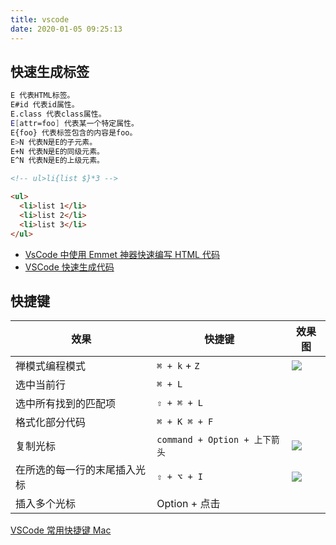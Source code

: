 ```yaml
---
title: vscode
date: 2020-01-05 09:25:13
---
```


## 快速生成标签

```bash
E 代表HTML标签。
E#id 代表id属性。
E.class 代表class属性。
E[attr=foo] 代表某一个特定属性。
E{foo} 代表标签包含的内容是foo。
E>N 代表N是E的子元素。
E+N 代表N是E的同级元素。
E^N 代表N是E的上级元素。
```

```html
<!-- ul>li{list $}*3 -->

<ul>
  <li>list 1</li>
  <li>list 2</li>
  <li>list 3</li>
</ul>
```

- [VsCode 中使用 Emmet 神器快速编写 HTML 代码](https://www.cnblogs.com/summit7ca/p/6944215.html)
- [VSCode 快速生成代码](https://segmentfault.com/a/1190000018615760?utm_source=tag-newest)

## 快捷键

| 效果                         | 快捷键                        | 效果图                                                                                    |
| ---------------------------- | ----------------------------- | ----------------------------------------------------------------------------------------- |
| 禅模式编程模式               | `⌘ + k` + `Z`                 | <img src="https://gitee.com/alvin0216/cdn/raw/master/img/others/vscode/zen-mode.gif" >    |
| 选中当前行                   | `⌘ + L`                       |                                                                                           |
| 选中所有找到的匹配项         | `⇧ + ⌘ + L`                   |
| 格式化部分代码               | `⌘ + K ⌘ + F`                 |
| 复制光标                     | `command + Option + 上下箭头` | <img src="https://gitee.com/alvin0216/cdn/raw/master/img/others/vscode/copy-cursor.gif" > |
| 在所选的每一行的末尾插入光标 | `⇧ + ⌥ + I`                   | <img src="https://gitee.com/alvin0216/cdn/raw/master/img/others/vscode/cursor.gif" >      |
| 插入多个光标                 | Option + 点击                 |

[VSCode 常用快捷键 Mac](https://blog.csdn.net/caicai1171523597/article/details/88216088)
